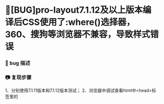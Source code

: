 # 🐛[BUG]pro-layout7.1.12及以上版本编译后CSS使用了:where()选择器，360、搜狗等浏览器不兼容，导致样式错误

### 🐛 bug 描述

<!--
详细地描述 bug，让大家都能理解
-->

### 📷 复现步骤

1、分别使用7.1.11版本和7.1.12版本测试；
2、浏览器中调试查看html中\<head\>标签里的<style>标签样式；
3、7.1.11版本正常（见截图）;
4、7.1.12版本出现:where()选择器，存在兼容问题（见截图）。

### 🏞 期望结果

不使用:where()选择器，或者提供开关配置

### 💻 复现代码

### © 版本信息

- ProLayout 版本: 7.1.12
- umi 版本：4.0.30
- 浏览器环境：360浏览器极速模式或搜狗浏览器
- 开发环境 ：mac OS

### 🚑 其他信息

#### 7.1.11版本编译结果：

<img width="1376" alt="iShot_2022-11-10_18 10 24" src="https://user-images.githubusercontent.com/52321849/201071228-aac2599b-9a1c-4cdf-8dec-dd1b13ef5a35.png">

#### 7.1.12版本编译结果：

<img width="1336" alt="iShot_2022-11-10_18 44 11" src="https://user-images.githubusercontent.com/52321849/201071281-816e99f0-7529-4645-99fd-735102f07835.png">

## chenshuai2144

不打算兼容这些了，推荐用chrome。或者低版本。

有个黑科技是关掉 hash 功能，但是可能造成样式污染。

![image](https://user-images.githubusercontent.com/8186664/201476754-9743ebc5-af10-4522-bdd1-1c91f7c11a0e.png)

## a992681784

@chenshuai2144 能否增加和antd5.0一样的样式兼容方案？像360这种浏览器用户量还是很大的！
![图片](https://user-images.githubusercontent.com/20497118/206338309-56a8af99-9145-4e6e-a95e-6a6baf163f84.png)

## lovewinders

我也碰到了该问题，竟然不兼容市面常见浏览器

## chenshuai2144

可以 配置 hashed 关掉一下 where 的限制
还是推荐不要支持这种低级浏览器，它们的流行指挥增加整个前端的负担成本

## a992681784

> 可以 配置 hashed 关掉一下 where 的限制 还是推荐不要支持这种低级浏览器，它们的流行指挥增加整个前端的负担成本

@chenshuai2144 请问下 在哪里配置hashed 文档里好像没有这个属性。看源码是在antd的ConfigProvider的theme属性里有hashed。但是通过antd的ConfigProvider配置后没有效果。
ConfigProvider.config({
theme: {
primaryColor: '#4B64EE',
hashed: false,
},
});

## chenshuai2144

要用 ProComponents 的 ProConfigVide
